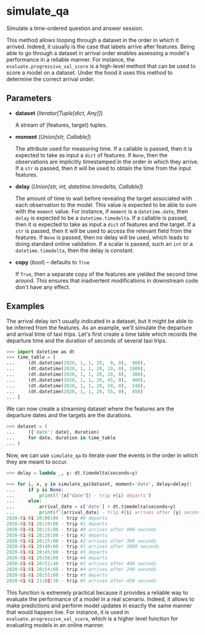 # simulate_qa

Simulate a time-ordered question and answer session.

This method allows looping through a dataset in the order in which it arrived. Indeed, it usually is the case that labels arrive after features. Being able to go through a dataset in arrival order enables assessing a model's performance in a reliable manner. For instance, the `evaluate.progressive_val_score` is a high-level method that can be used to score a model on a dataset. Under the hood it uses this method to determine the correct arrival order.

## Parameters

- **dataset** (*Iterator[Tuple[dict, Any]]*)

    A stream of (features, target) tuples.

- **moment** (*Union[str, Callable]*)

    The attribute used for measuring time. If a callable is passed, then it is expected to take as input a `dict` of features. If `None`, then the observations are implicitly timestamped in the order in which they arrive. If a `str` is passed, then it will be used to obtain the time from the input features.

- **delay** (*Union[str, int, datetime.timedelta, Callable]*)

    The amount of time to wait before revealing the target associated with each observation to the model. This value is expected to be able to sum with the `moment` value. For instance, if `moment` is a `datetime.date`, then `delay` is expected to be a `datetime.timedelta`. If a callable is passed, then it is expected to take as input a `dict` of features and the target. If a `str` is passed, then it will be used to access the relevant field from the features. If `None` is passed, then no delay will be used, which leads to doing standard online validation. If a scalar is passed, such an `int` or a `datetime.timedelta`, then the delay is constant.

- **copy** (*bool*) – defaults to `True`

    If `True`, then a separate copy of the features are yielded the second time around. This ensures that inadvertent modifications in downstream code don't have any effect.



## Examples

The arrival delay isn't usually indicated in a dataset, but it might be able to be inferred
from the features. As an example, we'll simulate the departure and arrival time of taxi
trips. Let's first create a time table which records the departure time and the duration of
seconds of several taxi trips.

```python
>>> import datetime as dt
>>> time_table = [
...     (dt.datetime(2020, 1, 1, 20,  0, 0),  900),
...     (dt.datetime(2020, 1, 1, 20, 10, 0), 1800),
...     (dt.datetime(2020, 1, 1, 20, 20, 0),  300),
...     (dt.datetime(2020, 1, 1, 20, 45, 0),  400),
...     (dt.datetime(2020, 1, 1, 20, 50, 0),  240),
...     (dt.datetime(2020, 1, 1, 20, 55, 0),  450)
... ]

```

We can now create a streaming dataset where the features are the departure dates and the
targets are the durations.

```python
>>> dataset = (
...     ({'date': date}, duration)
...     for date, duration in time_table
... )

```

Now, we can use `simulate_qa` to iterate over the events in the order in which they are
meant to occur.

```python
>>> delay = lambda _, y: dt.timedelta(seconds=y)

>>> for i, x, y in simulate_qa(dataset, moment='date', delay=delay):
...     if y is None:
...         print(f'{x["date"]} - trip #{i} departs')
...     else:
...         arrival_date = x['date'] + dt.timedelta(seconds=y)
...         print(f'{arrival_date} - trip #{i} arrives after {y} seconds')
2020-01-01 20:00:00 - trip #0 departs
2020-01-01 20:10:00 - trip #1 departs
2020-01-01 20:15:00 - trip #0 arrives after 900 seconds
2020-01-01 20:20:00 - trip #2 departs
2020-01-01 20:25:00 - trip #2 arrives after 300 seconds
2020-01-01 20:40:00 - trip #1 arrives after 1800 seconds
2020-01-01 20:45:00 - trip #3 departs
2020-01-01 20:50:00 - trip #4 departs
2020-01-01 20:51:40 - trip #3 arrives after 400 seconds
2020-01-01 20:54:00 - trip #4 arrives after 240 seconds
2020-01-01 20:55:00 - trip #5 departs
2020-01-01 21:02:30 - trip #5 arrives after 450 seconds

```

This function is extremely practical because it provides a reliable way to evaluate the
performance of a model in a real scenario. Indeed, it allows to make predictions and
perform model updates in exactly the same manner that would happen live. For instance, it
is used in `evaluate.progressive_val_score`, which is a higher level function for
evaluating models in an online manner.

